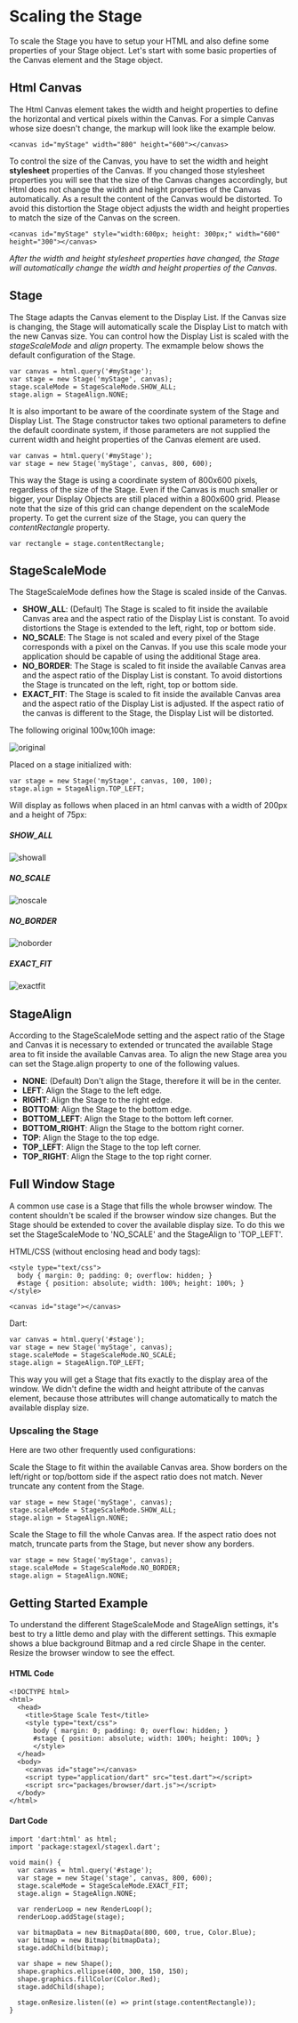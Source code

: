 # Scaling the Stage #

To scale the Stage you have to setup your HTML and also define some properties of your Stage object. Let's start with some basic properties of the Canvas element and the Stage object.

## Html Canvas ##

The Html Canvas element takes the width and height properties to define the horizontal and vertical pixels within the Canvas. For a simple Canvas whose size doesn't change, the markup will look like the example below. 

    <canvas id="myStage" width="800" height="600"></canvas>

To control the size of the Canvas, you have to set the width and height **stylesheet** properties of the Canvas. If you changed those stylesheet properties you will see that the size of the Canvas changes accordingly, but Html does not change the width and height properties of the Canvas automatically. As a result the content of the Canvas would be distorted. To avoid this distortion the Stage object adjusts the width and height properties to match the size of the Canvas on the screen.

    <canvas id="myStage" style="width:600px; height: 300px;" width="600" height="300"></canvas>

*After the width and height stylesheet properties have changed, the Stage will automatically change the width and height properties of the Canvas.*

## Stage ##

The Stage adapts the Canvas element to the Display List. If the Canvas size is changing, the Stage will automatically scale the Display List to match with the new Canvas size. You can control how the Display List is scaled with the *stageScaleMode* and *align* property. The exmample below shows the default configuration of the Stage.

    var canvas = html.query('#myStage');
    var stage = new Stage('myStage', canvas);  
    stage.scaleMode = StageScaleMode.SHOW_ALL;
    stage.align = StageAlign.NONE;

It is also important to be aware of the coordinate system of the Stage and Display List. The Stage constructor takes two optional parameters to define the default coordinate system, if those parameters are not supplied the current width and height properties of the Canvas element  are used. 

    var canvas = html.query('#myStage');
    var stage = new Stage('myStage', canvas, 800, 600);  

This way the Stage is using a coordinate system of 800x600 pixels, regardless of the size of the Stage. Even if the Canvas is much smaller or bigger, your Display Objects are still placed within a 800x600 grid. Please note that the size of this grid can change dependent on the scaleMode property. To get the current size of the Stage, you can query the *contentRectangle* property.

    var rectangle = stage.contentRectangle;

## StageScaleMode ##

The StageScaleMode defines how the Stage is scaled inside of the Canvas.

* **SHOW_ALL**: (Default) The Stage is scaled to fit inside the available Canvas area and the aspect ratio of the Display List is constant. To avoid distortions the Stage is extended to the left, right, top or bottom side.
* **NO_SCALE**: The Stage is not scaled and every pixel of the Stage corresponds with a pixel on the Canvas. If you use this scale mode your application should be capable of using the additional Stage area.
* **NO_BORDER**: The Stage is scaled to fit inside the available Canvas area and the aspect ratio of the Display List is constant. To avoid distortions the Stage is truncated on the left, right, top or bottom side.
* **EXACT_FIT**: The Stage is scaled to fit inside the available Canvas area and the aspect ratio of the Display List is adjusted. If the aspect ratio of the canvas is different to the Stage, the Display List will be distorted.

The following original 100w,100h image:

![original](http://www.stagexl.org/assets/screenshot/orig.png)

Placed on a stage initialized with:

	var stage = new Stage('myStage', canvas, 100, 100);
	stage.align = StageAlign.TOP_LEFT; 

Will display as follows when placed in an html canvas with a width of 200px and a height of 75px:

##### SHOW_ALL #####
![showall](http://www.stagexl.org/assets/screenshot/show_all.png)

##### NO_SCALE #####
![noscale](http://www.stagexl.org/assets/screenshot/no_scale.png)

##### NO_BORDER #####
![noborder](http://www.stagexl.org/assets/screenshot/no_border.png)

##### EXACT_FIT #####
![exactfit](http://www.stagexl.org/assets/screenshot/exact_fit.png)


## StageAlign ##

According to the StageScaleMode setting and the aspect ratio of the Stage and Canvas it is necessary to extended or truncated the available Stage area to fit inside the available Canvas area. To align the new Stage area you can set the Stage.align property to one of the following values.

* **NONE**: (Default) Don't align the Stage, therefore it will be in the center.
* **LEFT**: Align the Stage to the left edge.
* **RIGHT**: Align the Stage to the right edge.
* **BOTTOM**: Align the Stage to the bottom edge.
* **BOTTOM_LEFT**: Align the Stage to the bottom left corner.
* **BOTTOM_RIGHT**: Align the Stage to the bottom right corner.
* **TOP**: Align the Stage to the top edge.
* **TOP_LEFT**: Align the Stage to the top left corner.
* **TOP_RIGHT**: Align the Stage to the top right corner.

## Full Window Stage ##

A common use case is a Stage that fills the whole browser window. The content shouldn't be scaled if the browser window size changes. But the Stage should be extended to cover the available display size. To do this we set the StageScaleMode to 'NO\_SCALE' and the StageAlign to 'TOP\_LEFT'.

HTML/CSS (without enclosing head and body tags):

    <style type="text/css">
      body { margin: 0; padding: 0; overflow: hidden; }
      #stage { position: absolute; width: 100%; height: 100%; }
    </style>
    
    <canvas id="stage"></canvas>

Dart:

    var canvas = html.query('#stage');
    var stage = new Stage('myStage', canvas);
    stage.scaleMode = StageScaleMode.NO_SCALE;
    stage.align = StageAlign.TOP_LEFT;

This way you will get a Stage that fits exactly to the display area of the window. We didn't define the width and height attribute of the canvas element, because those attributes will change automatically to match the available display size. 

### Upscaling the Stage ###

Here are two other frequently used configurations:

Scale the Stage to fit within the available Canvas area. Show borders on the left/right or top/bottom side if the aspect ratio does not match. Never truncate any content from the Stage.

    var stage = new Stage('myStage', canvas);
    stage.scaleMode = StageScaleMode.SHOW_ALL;
    stage.align = StageAlign.NONE;

Scale the Stage to fill the whole Canvas area. If the aspect ratio does not match, truncate parts from the Stage, but never show any borders.

    var stage = new Stage('myStage', canvas);
    stage.scaleMode = StageScaleMode.NO_BORDER;
    stage.align = StageAlign.NONE;

## Getting Started Example ##

To understand the different StageScaleMode and StageAlign settings, it's best to try a little demo and play with the different settings. This exmaple shows a blue background Bitmap and a red circle Shape in the center. Resize the browser window to see the effect.

#### HTML Code ####

    <!DOCTYPE html>
    <html>
      <head>
        <title>Stage Scale Test</title>
        <style type="text/css">
          body { margin: 0; padding: 0; overflow: hidden; }
          #stage { position: absolute; width: 100%; height: 100%; }
          </style>
      </head>
      <body>
        <canvas id="stage"></canvas>
        <script type="application/dart" src="test.dart"></script>
        <script src="packages/browser/dart.js"></script>
      </body>
    </html>

#### Dart Code ####

	import 'dart:html' as html;
	import 'package:stagexl/stagexl.dart';
	
	void main() {
	  var canvas = html.query('#stage');
	  var stage = new Stage('stage', canvas, 800, 600);
	  stage.scaleMode = StageScaleMode.EXACT_FIT;
	  stage.align = StageAlign.NONE;
	
	  var renderLoop = new RenderLoop();
	  renderLoop.addStage(stage);
	
	  var bitmapData = new BitmapData(800, 600, true, Color.Blue);
	  var bitmap = new Bitmap(bitmapData);
	  stage.addChild(bitmap);
	
	  var shape = new Shape();
	  shape.graphics.ellipse(400, 300, 150, 150);
	  shape.graphics.fillColor(Color.Red);
	  stage.addChild(shape);
	
	  stage.onResize.listen((e) => print(stage.contentRectangle));
	}



